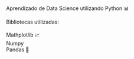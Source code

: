Aprendizado de Data Science utilizando Python &#x1F4CA;

Bibliotecas utilizadas:<br><br>
Mathplotlib &#x1F4C8;<br>
Numpy<br>
Pandas &#128060;<br>